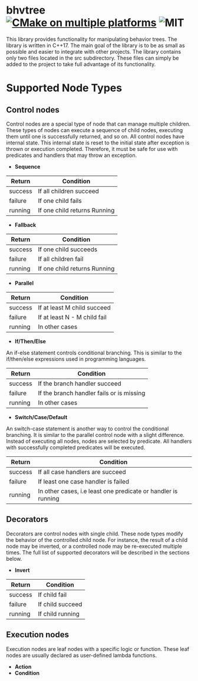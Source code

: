# bhvtree [![CMake on multiple platforms](https://github.com/cppttl/bhvtree/actions/workflows/test.yml/badge.svg)](https://github.com/cppttl/bhvtree/actions/workflows/test.yml) ![MIT](https://img.shields.io/badge/license-MIT-blue.svg)
This library provides functionality for manipulating behavior trees. The library is written in C++17.
The main goal of the library is to be as small as possible and easier to integrate with other projects.
The library contains only two files located in the src subdirectory.
These files can simply be added to the project to take full advantage of its functionality.

# Supported Node Types
## Control nodes
Control nodes are a special type of node that can manage multiple children.
These types of nodes can execute a sequence of child nodes, executing them until one is successfully returned, and so on.
All control nodes have internal state.
This internal state is reset to the initial state after exception is thrown or execution completed.
Therefore, it must be safe for use with predicates and handlers that may throw an exception.

- **Sequence**

| Return  | Condition                    |
| ------- | ---------------------------- |
| success | If all children succeed      |
| failure | If one child fails           |
| running | If one child returns Running |

- **Fallback**

| Return  | Condition               |
| ------- | ----------------------- |
| success | If one child succeeds   |
| failure | If all children fail    |
| running | If one child returns Running |

- **Parallel**

| Return  | Condition               |
| ------- | ----------------------- |
| success | If at least M child succeed  |
| failure | If at least N - M child fail |
| running | In other cases               |

- **If/Then/Else**

An if-else statement controls conditional branching.
This is similar to the if/then/else expressions used in programming languages.

| Return  | Condition               |
| ------- | ----------------------- |
| success | If the branch handler succeed             |
| failure | If the branch handler fails or is missing |
| running | In other cases                            |

- **Switch/Case/Default**

An switch-case statement is another way to control the conditional branching.
It is similar to the parallel control node with a slight difference.
Instead of executing all nodes, nodes are selected by predicate.
All handlers with successfully completed predicates will be executed.

| Return  | Condition               |
| ------- | ----------------------- |
| success | If all case handlers are succeed                              |
| failure | If least one case handler is failed                           |
| running | In other cases, i.e least one predicate or handler is running |

## Decorators
Decorators are control nodes with single child. These node types modify the behavior of the controlled child node.
For instance, the result of a child node may be inverted, or a controlled node may be re-executed multiple times.
The full list of supported decorators will be described in the sections below.

- **Invert**

| Return  | Condition               |
| ------- | ----------------------- |
| success | If child fail           |
| failure | If child succeed        |
| running | If child running        |

## Execution nodes
Execution nodes are leaf nodes with a specific logic or function. These leaf nodes are usually declared as user-defined lambda functions.

- **Action**
- **Condition**

